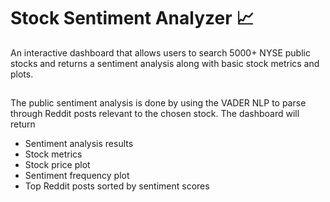 # Stock Sentiment Analyzer 📈

An interactive dashboard that allows users to search 5000+ NYSE public stocks and returns a sentiment analysis along with basic stock metrics and plots. 
##
The public sentiment analysis is done by using the VADER NLP to parse through Reddit posts relevant to the chosen stock. The dashboard will return 

- Sentiment analysis results
- Stock metrics
- Stock price plot
- Sentiment frequency plot
- Top Reddit posts sorted by sentiment scores



